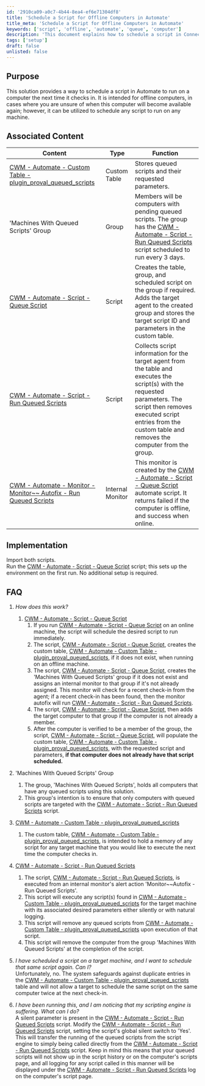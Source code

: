 ```yaml
---
id: '2910ca09-a0c7-4b44-8ea4-ef6e71304df8'
title: 'Schedule a Script for Offline Computers in Automate'
title_meta: 'Schedule a Script for Offline Computers in Automate'
keywords: ['script', 'offline', 'automate', 'queue', 'computer']
description: 'This document explains how to schedule a script in ConnectWise Automate to run on a computer the next time it checks in, specifically targeting offline machines. It covers the implementation process, associated content, and answers to frequently asked questions regarding the script queueing process.'
tags: ['setup']
draft: false
unlisted: false
---
```


## Purpose

This solution provides a way to schedule a script in Automate to run on a computer the next time it checks in. It is intended for offline computers, in cases where you are unsure of when this computer will become available again; however, it can be utilized to schedule any script to run on any machine.

## Associated Content

| Content                                                                                             | Type          | Function                                                                                                                         |
|-----------------------------------------------------------------------------------------------------|---------------|----------------------------------------------------------------------------------------------------------------------------------|
| [CWM - Automate - Custom Table - plugin_proval_queued_scripts](<../cwa/tables/plugin_proval_queued_scripts.md>) | Custom Table  | Stores queued scripts and their requested parameters.                                                                           |
| 'Machines With Queued Scripts' Group                                                              | Group         | Members will be computers with pending queued scripts. The group has the [CWM - Automate - Script - Run Queued Scripts](<../cwa/scripts/Run Queued Scripts.md>) script scheduled to run every 3 days. |
| [CWM - Automate - Script - Queue Script](<../cwa/scripts/Queue Script.md>)          | Script        | Creates the table, group, and scheduled script on the group if required. Adds the target agent to the created group and stores the target script ID and parameters in the custom table. |
| [CWM - Automate - Script - Run Queued Scripts](<../cwa/scripts/Run Queued Scripts.md>)   | Script        | Collects script information for the target agent from the table and executes the script(s) with the requested parameters. The script then removes executed script entries from the custom table and removes the computer from the group. |
| [CWM - Automate - Monitor - Monitor~~ Autofix - Run Queued Scripts](<../cwa/monitors/Monitor~~ Autofix - Run Queued Scripts.md>) | Internal Monitor | This monitor is created by the [CWM - Automate - Script - Queue Script](<../cwa/scripts/Queue Script.md>) automate script. It returns failed if the computer is offline, and success when online. |

## Implementation

Import both scripts.  
Run the [CWM - Automate - Script - Queue Script](<../cwa/scripts/Queue Script.md>) script; this sets up the environment on the first run. No additional setup is required.

## FAQ

1. *How does this work?*
   1. [CWM - Automate - Script - Queue Script](<../cwa/scripts/Queue Script.md>)
      1. If you run [CWM - Automate - Script - Queue Script](<../cwa/scripts/Queue Script.md>) on an online machine, the script will schedule the desired script to run immediately.
      2. The script, [CWM - Automate - Script - Queue Script](<../cwa/scripts/Queue Script.md>), creates the custom table, [CWM - Automate - Custom Table - plugin_proval_queued_scripts](<../cwa/tables/plugin_proval_queued_scripts.md>), if it does not exist, when running on an offline machine.
      3. The script, [CWM - Automate - Script - Queue Script](<../cwa/scripts/Queue Script.md>), creates the 'Machines With Queued Scripts' group if it does not exist and assigns an internal monitor to that group if it's not already assigned. This monitor will check for a recent check-in from the agent; if a recent check-in has been found, then the monitor autofix will run [CWM - Automate - Script - Run Queued Scripts](<../cwa/scripts/Run Queued Scripts.md>).
      4. The script, [CWM - Automate - Script - Queue Script](<../cwa/scripts/Queue Script.md>), then adds the target computer to that group if the computer is not already a member.
      5. After the computer is verified to be a member of the group, the script, [CWM - Automate - Script - Queue Script](<../cwa/scripts/Queue Script.md>), will populate the custom table, [CWM - Automate - Custom Table - plugin_proval_queued_scripts](<../cwa/tables/plugin_proval_queued_scripts.md>), with the requested script and parameters, **if that computer does not already have that script scheduled.**

2. 'Machines With Queued Scripts' Group
   1. The group, 'Machines With Queued Scripts', holds all computers that have any queued scripts using this solution.
   2. This group's intention is to ensure that only computers with queued scripts are targeted with the [CWM - Automate - Script - Run Queued Scripts](<../cwa/scripts/Run Queued Scripts.md>) script.

3. [CWM - Automate - Custom Table - plugin_proval_queued_scripts](<../cwa/tables/plugin_proval_queued_scripts.md>)
   1. The custom table, [CWM - Automate - Custom Table - plugin_proval_queued_scripts](<../cwa/tables/plugin_proval_queued_scripts.md>), is intended to hold a memory of any script for any target machine that you would like to execute the next time the computer checks in.

4. [CWM - Automate - Script - Run Queued Scripts](<../cwa/scripts/Run Queued Scripts.md>)
   1. The script, [CWM - Automate - Script - Run Queued Scripts](<../cwa/scripts/Run Queued Scripts.md>), is executed from an internal monitor's alert action 'Monitor~~Autofix - Run Queued Scripts'.
   2. This script will execute any script(s) found in [CWM - Automate - Custom Table - plugin_proval_queued_scripts](<../cwa/tables/plugin_proval_queued_scripts.md>) for the target machine with its associated desired parameters either silently or with natural logging.
   3. This script will remove any queued scripts from [CWM - Automate - Custom Table - plugin_proval_queued_scripts](<../cwa/tables/plugin_proval_queued_scripts.md>) upon execution of that script.
   4. This script will remove the computer from the group 'Machines With Queued Scripts' at the completion of the script.

5. *I have scheduled a script on a target machine, and I want to schedule that same script again. Can I?*  
   Unfortunately, no. The system safeguards against duplicate entries in the [CWM - Automate - Custom Table - plugin_proval_queued_scripts](<../cwa/tables/plugin_proval_queued_scripts.md>) table and will not allow a target to schedule the same script on the same computer twice at the next check-in.

6. *I have been running this, and I am noticing that my scripting engine is suffering. What can I do?*  
   A silent parameter is present in the [CWM - Automate - Script - Run Queued Scripts](<../cwa/scripts/Run Queued Scripts.md>) script. Modify the [CWM - Automate - Script - Run Queued Scripts](<../cwa/scripts/Run Queued Scripts.md>) script, setting the script's global silent switch to 'Yes'. This will transfer the running of the queued scripts from the script engine to simply being called directly from the [CWM - Automate - Script - Run Queued Scripts](<../cwa/scripts/Run Queued Scripts.md>) script. Keep in mind this means that your queued scripts will not show up in the script history or on the computer's scripts page, and all logging for any script called in this manner will be displayed under the [CWM - Automate - Script - Run Queued Scripts](<../cwa/scripts/Run Queued Scripts.md>) log on the computer's script page.

